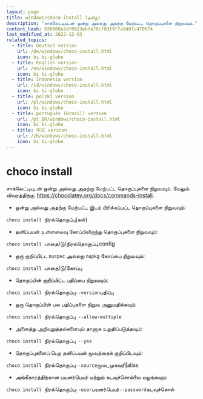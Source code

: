```yaml
---
layout: page
title: windows/choco-install (தமிழ்)
description: "சாக்லேட்டியுடன் ஒன்று அல்லது அதற்கு மேற்பட்ட தொகுப்புகளை நிறுவவும்."
content_hash: 030860e2df0923ebfe70cf83f9f7a3487c470674
last_modified_at: 2022-12-03
related_topics:
  - title: Deutsch version
    url: /de/windows/choco-install.html
    icon: bi bi-globe
  - title: English version
    url: /en/windows/choco-install.html
    icon: bi bi-globe
  - title: Indonesia version
    url: /id/windows/choco-install.html
    icon: bi bi-globe
  - title: polski version
    url: /pl/windows/choco-install.html
    icon: bi bi-globe
  - title: português (Brasil) version
    url: /pt_BR/windows/choco-install.html
    icon: bi bi-globe
  - title: 中文 version
    url: /zh/windows/choco-install.html
    icon: bi bi-globe
---
```

# choco install

சாக்லேட்டியுடன் ஒன்று அல்லது அதற்கு மேற்பட்ட தொகுப்புகளை நிறுவவும்.
மேலும் விவரத்திற்கு: <https://chocolatey.org/docs/commands-install>.

- ஒன்று அல்லது அதற்கு மேற்பட்ட இடம் பிரிக்கப்பட்ட தொகுப்புகளை நிறுவவும்:

`choco install `<span class="tldr-var badge badge-pill bg-dark-lm bg-white-dm text-white-lm text-dark-dm font-weight-bold">நிரல்தொகுப்பு(கள்)</span>

- தனிப்பயன் உள்ளமைவு கோப்பிலிருந்து தொகுப்புகளை நிறுவவும்:

`choco install `<span class="tldr-var badge badge-pill bg-dark-lm bg-white-dm text-white-lm text-dark-dm font-weight-bold">பாதை/டு/நிரல்தொகுப்பு.config</span>

- ஒரு குறிப்பிட்ட `nuspec` அல்லது `nupkg` கோப்பை நிறுவவும்:

`choco install `<span class="tldr-var badge badge-pill bg-dark-lm bg-white-dm text-white-lm text-dark-dm font-weight-bold">பாதை/டு/கோப்பு</span>

- தொகுப்பின் குறிப்பிட்ட பதிப்பை நிறுவவும்:

`choco install `<span class="tldr-var badge badge-pill bg-dark-lm bg-white-dm text-white-lm text-dark-dm font-weight-bold">நிரல்தொகுப்பு</span>` --version `<span class="tldr-var badge badge-pill bg-dark-lm bg-white-dm text-white-lm text-dark-dm font-weight-bold">பதிப்பு</span>

- ஒரு தொகுப்பின் பல பதிப்புகளை நிறுவ அனுமதிக்கவும்:

`choco install `<span class="tldr-var badge badge-pill bg-dark-lm bg-white-dm text-white-lm text-dark-dm font-weight-bold">நிரல்தொகுப்பு</span>` --allow-multiple`

- அனைத்து அறிவுறுத்தல்களையும் தானாக உறுதிப்படுத்தவும்:

`choco install `<span class="tldr-var badge badge-pill bg-dark-lm bg-white-dm text-white-lm text-dark-dm font-weight-bold">நிரல்தொகுப்பு</span>` --yes`

- தொகுப்புகளைப் பெற தனிப்பயன் மூலத்தைக் குறிப்பிடவும்:

`choco install `<span class="tldr-var badge badge-pill bg-dark-lm bg-white-dm text-white-lm text-dark-dm font-weight-bold">நிரல்தொகுப்பு</span>` --source `<span class="tldr-var badge badge-pill bg-dark-lm bg-white-dm text-white-lm text-dark-dm font-weight-bold">மூல_முகவரி|alias</span>

- அங்கீகாரத்திற்கான பயனர்பெயர் மற்றும் கடவுச்சொல்லை வழங்கவும்:

`choco install `<span class="tldr-var badge badge-pill bg-dark-lm bg-white-dm text-white-lm text-dark-dm font-weight-bold">நிரல்தொகுப்பு</span>` --user `<span class="tldr-var badge badge-pill bg-dark-lm bg-white-dm text-white-lm text-dark-dm font-weight-bold">பயனர்பெயர்</span>` --password `<span class="tldr-var badge badge-pill bg-dark-lm bg-white-dm text-white-lm text-dark-dm font-weight-bold">கடவுச்சொல்</span>
